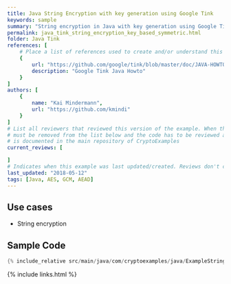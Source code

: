 ```yaml
---
title: Java String Encryption with key generation using Google Tink
keywords: sample
summary: "String encryption in Java with key generation using Google Tink"
permalink: java_tink_string_encryption_key_based_symmetric.html
folder: Java Tink
references: [
    # Place a list of references used to create and/or understand this example.
    {
        url: "https://github.com/google/tink/blob/master/doc/JAVA-HOWTO.md",
        description: "Google Tink Java Howto"
    }
]
authors: [
    {
        name: "Kai Mindermann",
        url: "https://github.com/kmindi"
    }
]
# List all reviewers that reviewed this version of the example. When the example is updated all old reviews
# must be removed from the list below and the code has to be reviewed again. The complete review process
# is documented in the main repository of CryptoExamples
current_reviews: [

]
# Indicates when this example was last updated/created. Reviews don't change this.
last_updated: "2018-05-12"
tags: [Java, AES, GCM, AEAD]
---
```


## Use cases

- String encryption

## Sample Code

```java
{% include_relative src/main/java/com/cryptoexamples/java/ExampleStringEncryptionKeyBasedInOneMethod.java %}
```

{% include links.html %}
